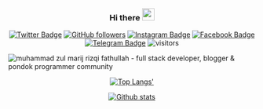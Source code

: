 <div align="center">

### Hi there <img height="25" width="25"  src="https://raw.githubusercontent.com/zulmarij/zulmarij/master/wave.gif">


[![Twitter Badge](http://img.shields.io/badge/-zul__marij-1ca0f1?style=social&labelColor=&logo=twitter&logoColor=blue&link=https://twitter.com/zul_marij)](https://twitter.com/zul_marij)
[![GitHub followers](https://img.shields.io/github/followers/zulmarij?label=Follow&style=social)](https://github.com/zulmarij/?tab=follow)
[![Instagram Badge](https://img.shields.io/badge/-zulmarij-blue?style=social&logo=Instagram&link=https://www.instagram.com/zulmarij/)](https://www.instagram.com/zulmarij/) 
[![Facebook Badge](https://img.shields.io/badge/-zulmarij-blue?style=social&logo=facebook&link=https://www.facebook.com/zulmarij/)](https://www.facebook.com/zulmarij/) 
[![Telegram Badge](https://img.shields.io/badge/-zulmarij-blue?style=social&logo=telegram&link=https://www.t.me/zulmarij/)](https://www.t.me/zulmarij/) 
![visitors](https://visitor-badge.glitch.me/badge?page_id=zulmarij.zulmarij)

 </div>
 
<img src="https://raw.githubusercontent.com/zulmarij/zulmarij/master/background.png" alt="muhammad zul marij rizqi fathullah - full stack developer, blogger & pondok programmer community">


<div align="center">

[![Top Langs'](https://github-readme-stats.vercel.app/api/top-langs/?username=zulmarij&theme=midnight-purple)](https://github.com/zulmarij?tab=follow)
 
[![Github stats](https://github-readme-stats.vercel.app/api?username=zulmarij&theme=midnight-purple&count_private=true&show_icons=true)](https://github.com/zulmarij?tab=follow)

</div>
